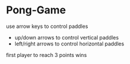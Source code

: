 # Pong-Game

use arrow keys to control paddles
  - up/down arrows to control vertical paddles
  - left/right arrows to control horizontal paddles
  
first player to reach 3 points wins
